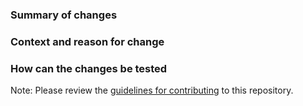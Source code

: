 ### Summary of changes

<!-- required -->

### Context and reason for change

<!-- required -->

### How can the changes be tested

<!-- optional -->

Note: Please review the [guidelines for contributing](https://github.com/opossum-tool/OpossumUI/blob/main/CONTRIBUTING.md) to this repository.
